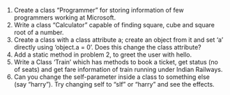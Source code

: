 1. Create a class “Programmer” for storing information of few programmers 
working at Microsoft. 
2. Write a class “Calculator” capable of finding square, cube and square root of a 
number. 
3. Create a class with a class attribute a; create an object from it and set ‘a’ 
directly using ‘object.a = 0’. Does this change the class attribute? 
4. Add a static method in problem 2, to greet the user with hello. 
5. Write a Class ‘Train’ which has methods to book a ticket, get status (no of seats) 
and get fare information of train running under Indian Railways. 
6. Can you change the self-parameter inside a class to something else (say 
“harry”). Try changing self to “slf” or “harry” and see the effects. 